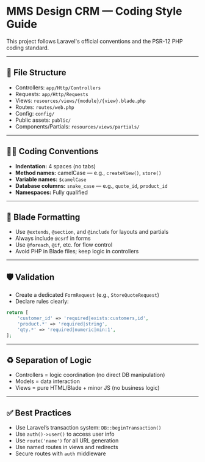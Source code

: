 # MMS Design CRM — Coding Style Guide

This project follows Laravel's official conventions and the PSR-12 PHP coding standard.

---

## 📁 File Structure

- Controllers: `app/Http/Controllers`
- Requests: `app/Http/Requests`
- Views: `resources/views/{module}/{view}.blade.php`
- Routes: `routes/web.php`
- Config: `config/`
- Public assets: `public/`
- Components/Partials: `resources/views/partials/`

---

## 🧑‍💻 Coding Conventions

- **Indentation:** 4 spaces (no tabs)
- **Method names:** camelCase — e.g., `createView()`, `store()`
- **Variable names:** `$camelCase`
- **Database columns:** `snake_case` — e.g., `quote_id`, `product_id`
- **Namespaces:** Fully qualified

---

## 🎨 Blade Formatting

- Use `@extends`, `@section`, and `@include` for layouts and partials
- Always include `@csrf` in forms
- Use `@foreach`, `@if`, etc. for flow control
- Avoid PHP in Blade files; keep logic in controllers

---

## 🛡 Validation

- Create a dedicated `FormRequest` (e.g., `StoreQuoteRequest`)
- Declare rules clearly:
```php
return [
    'customer_id' => 'required|exists:customers,id',
    'product.*' => 'required|string',
    'qty.*' => 'required|numeric|min:1',
];
```

---

## ♻ Separation of Logic

- Controllers = logic coordination (no direct DB manipulation)
- Models = data interaction
- Views = pure HTML/Blade + minor JS (no business logic)

---

## ✅ Best Practices

- Use Laravel’s transaction system: `DB::beginTransaction()`
- Use `auth()->user()` to access user info
- Use `route('name')` for all URL generation
- Use named routes in views and redirects
- Secure routes with `auth` middleware

